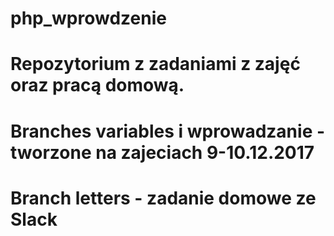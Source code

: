 # php_wprowdzenie
# Repozytorium z zadaniami z zajęć oraz pracą domową.
# Branches variables i wprowadzanie - tworzone na zajeciach 9-10.12.2017
# Branch letters - zadanie domowe ze Slack
